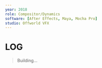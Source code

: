 ```yaml
---
year: 2018
role: Compositor/Dynamics
software: [After Effects, Maya, Mocha Pro]
studio: Offworld VFX
---
```

# LOG
> Building...
